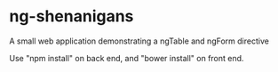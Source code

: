# ng-shenanigans
A small web application demonstrating a ngTable and ngForm directive

Use "npm install" on back end, and "bower install" on front end. 